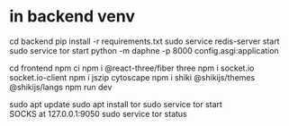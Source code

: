 # in backend venv
cd backend
pip install -r requirements.txt
sudo service redis-server start
sudo service tor start 
python -m daphne -p 8000 config.asgi:application


cd frontend
npm ci
npm i @react-three/fiber three
npm i socket.io socket.io-client
npm i jszip cytoscape
npm i shiki @shikijs/themes @shikijs/langs
npm run dev



sudo apt update
sudo apt install tor
sudo service tor start           
SOCKS at 127.0.0.1:9050
sudo service tor status



